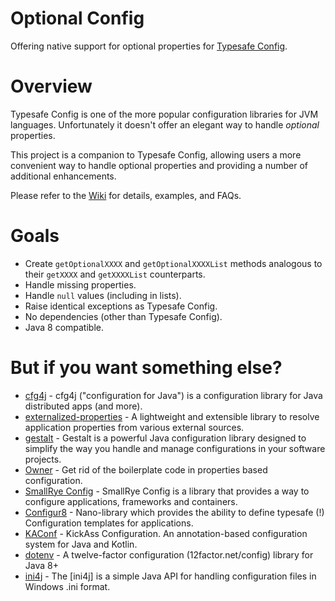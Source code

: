 Optional Config
===============
Offering native support for optional properties for [Typesafe Config](https://github.com/lightbend/config).

Overview
========
Typesafe Config is one of the more popular configuration libraries for JVM languages. Unfortunately it doesn't offer an elegant way to handle _optional_ properties.

This project is a companion to Typesafe Config, allowing users a more convenient way to handle optional properties and providing a number of additional enhancements.

Please refer to the [Wiki](https://github.com/zleonov/optional-config/wiki) for details, examples, and FAQs.

Goals
=====
- Create `getOptionalXXXX` and `getOptionalXXXXList` methods analogous to their `getXXXX` and `getXXXXList` counterparts.
- Handle missing properties.
- Handle `null` values (including in lists).
- Raise identical exceptions as Typesafe Config.
- No dependencies (other than Typesafe Config).
- Java 8 compatible.

But if you want something else?
===============================
- [cfg4j](https://github.com/cfg4j/cfg4j) - cfg4j ("configuration for Java") is a configuration library for Java distributed apps (and more).
- [externalized-properties](https://github.com/joel-jeremy/externalized-properties) - A lightweight and extensible library to resolve application properties from various external sources.
- [gestalt](https://github.com/gestalt-config/gestalt) - Gestalt is a powerful Java configuration library designed to simplify the way you handle and manage configurations in your software projects.
- [Owner](https://matteobaccan.github.io/owner) - Get rid of the boilerplate code in properties based configuration.
- [SmallRye Config](https://github.com/smallrye/smallrye-config) - SmallRye Config is a library that provides a way to configure applications, frameworks and containers.
- [Configur8](http://dentondav.id/configur8) - Nano-library which provides the ability to define typesafe (!) Configuration templates for applications.
- [KAConf](https://github.com/mariomac/kaconf) - KickAss Configuration. An annotation-based configuration system for Java and Kotlin.
- [dotenv](https://github.com/shyiko/dotenv) - A twelve-factor configuration (12factor.net/config) library for Java 8+
- [ini4j](https://ini4j.sourceforge.net) - The [ini4j] is a simple Java API for handling configuration files in Windows .ini format.

